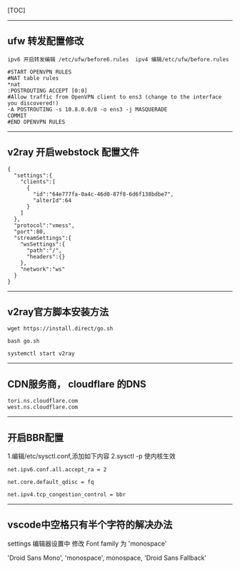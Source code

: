 [TOC]

    
---

## ufw 转发配置修改 
    ipv6 开启转发编辑 /etc/ufw/before6.rules  ipv4 编辑/etc/ufw/before.rules 

    #START OPENVPN RULES
    #NAT table rules
    *nat
    :POSTROUTING ACCEPT [0:0] 
    #Allow traffic from OpenVPN client to ens3 (change to the interface you discovered!)
    -A POSTROUTING -s 10.8.0.0/8 -o ens3 -j MASQUERADE
    COMMIT
    #END OPENVPN RULES

---
## v2ray 开启webstock 配置文件

    {
      "settings":{
        "clients":[
          {
            "id":"64e777fa-0a4c-46d0-87f8-6d6f138bdbe7",
            "alterId":64
          }
        ]
      },
      "protocol":"vmess",
      "port":80,
      "streamSettings":{
        "wsSettings":{
          "path":"/",
          "headers":{}
        },
        "network":"ws"
      }
    }

***
## v2ray官方脚本安装方法

    wget https://install.direct/go.sh

    bash go.sh

    systemctl start v2ray

---
## CDN服务商， cloudflare 的DNS

    tori.ns.cloudflare.com
    west.ns.cloudflare.com

---
## 开启BBR配置

1.编辑/etc/sysctl.conf,添加如下内容
2.sysctl -p 使内核生效

    net.ipv6.conf.all.accept_ra = 2

    net.core.default_qdisc = fq

    net.ipv4.tcp_congestion_control = bbr

***
## vscode中空格只有半个字符的解决办法
settings 编辑器设置中  修改 Font family 为 'monospace'

'Droid Sans Mono', 'monospace', monospace, 'Droid Sans Fallback'

